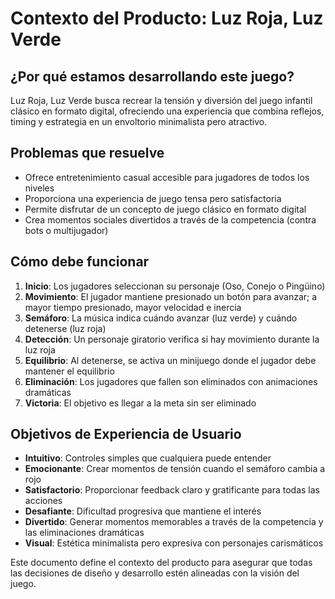 # Contexto del Producto: Luz Roja, Luz Verde

## ¿Por qué estamos desarrollando este juego?
Luz Roja, Luz Verde busca recrear la tensión y diversión del juego infantil clásico en formato digital, ofreciendo una experiencia que combina reflejos, timing y estrategia en un envoltorio minimalista pero atractivo.

## Problemas que resuelve
- Ofrece entretenimiento casual accesible para jugadores de todos los niveles
- Proporciona una experiencia de juego tensa pero satisfactoria
- Permite disfrutar de un concepto de juego clásico en formato digital
- Crea momentos sociales divertidos a través de la competencia (contra bots o multijugador)

## Cómo debe funcionar
1. **Inicio**: Los jugadores seleccionan su personaje (Oso, Conejo o Pingüino)
2. **Movimiento**: El jugador mantiene presionado un botón para avanzar; a mayor tiempo presionado, mayor velocidad e inercia
3. **Semáforo**: La música indica cuándo avanzar (luz verde) y cuándo detenerse (luz roja)
4. **Detección**: Un personaje giratorio verifica si hay movimiento durante la luz roja
5. **Equilibrio**: Al detenerse, se activa un minijuego donde el jugador debe mantener el equilibrio
6. **Eliminación**: Los jugadores que fallen son eliminados con animaciones dramáticas
7. **Victoria**: El objetivo es llegar a la meta sin ser eliminado

## Objetivos de Experiencia de Usuario
- **Intuitivo**: Controles simples que cualquiera puede entender
- **Emocionante**: Crear momentos de tensión cuando el semáforo cambia a rojo
- **Satisfactorio**: Proporcionar feedback claro y gratificante para todas las acciones
- **Desafiante**: Dificultad progresiva que mantiene el interés
- **Divertido**: Generar momentos memorables a través de la competencia y las eliminaciones dramáticas
- **Visual**: Estética minimalista pero expresiva con personajes carismáticos

Este documento define el contexto del producto para asegurar que todas las decisiones de diseño y desarrollo estén alineadas con la visión del juego. 